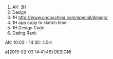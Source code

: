 1. AK: 3H
2. Design
  1. 1H http://www.cocoachina.com/special/design/
  2. 1H app copy to sketch time
  3. 1H Design Code
3. Dating Rank

AK: 10:00 - 14:30: 4.5H

#[2015-02-03 14:41:45] DESIGN!

